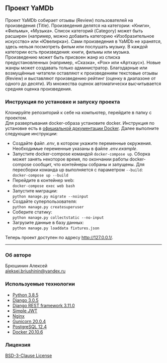 ## Проект YaMDb
Проект YaMDb собирает отзывы (Review) пользователей на произведения (Title). 
Произведения делятся на категории: «Книги», «Фильмы», «Музыка». 
Список категорий (Category) может быть расширен (например, можно добавить 
категорию «Изобразительное искусство» или «Ювелирка»).
Сами произведения в YaMDb не хранятся, здесь нельзя посмотреть фильм или послушать музыку.
В каждой категории есть произведения: книги, фильмы или музыка. 
Произведению может быть присвоен жанр из списка предустановленных 
(например, «Сказка», «Рок» или «Артхаус»). Новые жанры может создавать только администратор.
Благодарные или возмущённые читатели оставляют к произведениям текстовые отзывы (Review) 
и выставляют произведению рейтинг (оценку в диапазоне от одного до десяти). 
Из множества оценок автоматически высчитывается средняя оценка произведения.

### Инструкция по установке и запуску проекта
Клонируйте репозиторий к себе на компьютер, перейдите в папку с проектом.  
Для развертывания docker-образа установите docker. Инструкция по установке есть 
в [официальной документации Docker](https://docs.docker.com/engine/install/ubuntu/).
Далее выполните следующие инструкции:
- Создайте файл *.env*, в котором укажите переменные окружения.
  Необходимые переменные указаны в файле *.env.example*.
- Запустите docker-compose командой ```docker-compose up```. 
  Сборка может занять некоторое время, по окончании работы docker-compose сообщит, 
  что контейнеры собраны и запущены. 
  Для пересборки команда up выполняется с параметром ```--build```:  
  ```docker-compose up --build```
- Перейдите в контейнер web:   
```docker-compose exec web bash```
- Запустите миграции:  
```python manage.py migrate --noinput```
- Создайте суперпользователя:  
```python manage.py createsuperuser```
- Соберите статику:  
```python manage.py collectstatic --no-input```
- Загрузите данные в базу данных:  
```python manage.py loaddata fixtures.json```

Теперь проект доступен по адресу http://127.0.0.1/.
***
### Об авторе  
Брюшинин Алексей  
<aleksei.briushinin@yandex.ru>

### Используемые технологии 
- [Python 3.8.5](https://www.python.org/)
- [Django 3.0.5](https://www.djangoproject.com/)
- [Django REST framework 3.11.0](https://www.django-rest-framework.org/)
- [Simple JWT](https://django-rest-framework-simplejwt.readthedocs.io/)
- [Nginx](https://nginx.org/)
- [Gunicorn 20.0.4](https://gunicorn.org/)
- [PostgreSQL 12.4](https://www.postgresql.org/)
- [Docker 20.10.6](https://www.docker.com/)

### Лицензия
[BSD-3-Clause License](https://github.com/megalaren/infra_sp2/blob/master/LICENSE)
